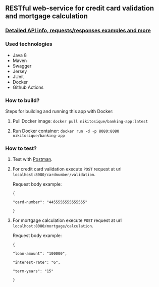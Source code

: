 ## RESTful web-service for credit card validation and mortgage calculation
### [Detailed API info, requests/responses examples and more](https://app.swaggerhub.com/apis/MykytaDan/CVMC_API/1.0.0)

### Used technologies
- Java 8
- Maven
- Swagger
- Jersey
- JUnit
- Docker
- Github Actions

### How to build?
Steps for building and running this app with Docker:

1. Pull Docker image: ` docker pull nikitosique/banking-app:latest `

2. Run Docker container: ` docker run -d -p 8080:8080 nikitosique/banking-app `

### How to test?

1. Test with [Postman](https://www.postman.com/downloads/).

2. For credit card validation execute ` POST ` request at url ` localhost:8080/cardnumber/validation `. 

      Request body example:

      `{`

      `"card-number": "4455555555555555"`

      `}`

3. For mortgage calculation execute ` POST ` request at url ` localhost:8080/mortgage/calculation `.  

      Request body example:

      `{`
      
      `"loan-amount": "100000",`
      
      `"interest-rate": "6",`
      
      `"term-years": "15"`
      
      `}`
